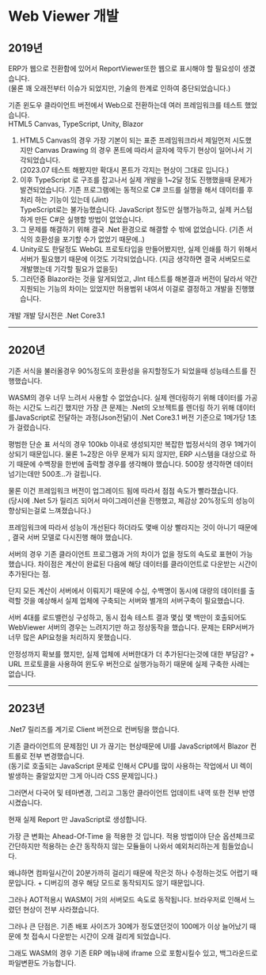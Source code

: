 # Web Viewer 개발

## 2019년

ERP가 웹으로 전환함에 있어서 ReportViewer또한 웹으로 표시해야 할 필요성이 생겼습니다. \
(물론 꽤 오래전부터 이슈가 되었지만, 기술의 한계로 인하여 중단되었습니다.)

기존 윈도우 클라이언트 버전에서 Web으로 전환하는데 여러 프레임워크를 테스트 했었습니다. \
HTML5 Canvas, TypeScript, Unity, Blazor

1. HTML5 Canvas의 경우 가장 기본이 되는 표준 프레임워크라서 제일먼저 시도했지만 Canvas Drawing 의 경우 폰트에 따라서 글자에 깍두기 현상이 일어나서 기각되었습니다.\
   (2023.07 테스트 해봤지만 확대시 폰트가 각지는 현상이 그대로 입니다.)
2. 이후 TypeScript 로 구조를 잡고나서 실제 개발을 1\~2달 정도 진행했을때 문제가 발견되었습니다. 기존 프로그램에는 동적으로 C# 코드를 실행을 해서 데이터를 후처리 하는 기능이 있는데 (Jint)\
   TypeScript로는 불가능했습니다. JavaScript 정도만 실행가능하고, 실제 커스텀하게 만든 C#은 실행할 방법이 없었습니다.
3. 그 문제를 해결하기 위해 결국 .Net 환경으로 해결할 수 밖에 없었습니다. (기존 서식의 호환성을 포기할 수가 없었기 때문에..)
4. Unity로도 한달정도 WebGL 프로토타입을 만들어봤지만, 실제 인쇄를 하기 위해서 서버가 필요했기 때문에 이것도 기각되었습니다. (지금 생각하면 결국 서버모드로 개발했는데 기각할 필요가 없을듯)
5. 그러던중 Blazor라는 것을 알게되었고, JInt 테스트를 해본결과 버전이 달라서 약간 지원되는 기능의 차이는 있었지만 허용범위 내여서 이걸로 결정하고 개발을 진행했습니다.

개발 개발  당시전은 .Net Core3.1



***

## 2020년

기존 서식을  불러올경우 90%정도의 호환성을 유지할정도가 되었을때 성능테스트를 진행했습니다.

WASM의 경우 너무 느려서 사용할 수 없었습니다. 실제 렌더링하기 위해 데이터를 가공하는 시간도 느리긴 했지만 가장 큰 문제는 .Net의 오브젝트를 렌더링 하기 위해 데이터를JavaScript로 전달하는  과정(Json전달)이 .Net Core3.1 버전 기준으로 1메가당 1초가 걸렸습니다.

평범한 단순 표 서식의 경우 100kb 이내로 생성되지만 복잡한 법정서식의 경우 1메가이상되기 때문입니다.  물론 1\~2장은 아무 문제가 되지 않지만, ERP 시스템을 대상으로 하기 때문에 수백장을 한번에 출력할 경우를 생각해야 했습니다. 500장 생각하면 데이터 넘기는데만 500초..가 걸립니다.

물론 이건 프레임워크 버전이 업그레이드 됨에 따라서 점점 속도가 빨라졌습니다. \
(당시에 .Net 5가 릴리즈 되어서 마이그레이션을  진행했고, 체감상 20%정도의 성능이 향상되는걸로 느껴졌습니다.)&#x20;



프레임워크에 따라서 성능이 개선된다 하더라도 몇배 이상 빨라지는 것이 아니기 때문에 , 결국 서버 모델로 다시진행 해야  했습니다.

서버의 경우 기존 클라이언트 프로그램과 거의 차이가 없을 정도의 속도로 표현이 가능했습니다. 차이점은 계산이 완료된 다음에 해당 데이터를 클라이언트로 다운받는 시간이 추가된다는 점.

단지 모든 계산이 서버에서 이뤄지기 때문에 수십, 수백명이 동시에 대량의 데이터를 출력할 것을 예상해서 실제 업체에 구축되는 서버와 별개의 서버구축이 필요했습니다.

서버 4대를 로드밸런싱 구성하고, 동시 접속 테스트 결과 몇십 몇  백만이 호출되어도 WebViewer 서버의 경우는 느려지기만 하고 정상동작을 했습니다. 문제는 ERP서버가 너무 많은 API요청을 처리하지 못했습니다.

안정성까지 확보를 했지만, 실제 업체에 서버한대가 더 추가된다는것에 대한 부담감? + URL 프로토콜을 사용하여 윈도우 버전으로 실행가능하기 때문에 실제 구축한 사례는 없습니다.

***

## 2023년

.Net7 릴리즈를 계기로 Client 버전으로 컨버팅을 했습니다.&#x20;

기존 클라이언트의 문제점인 UI 가 끊기는 현상때문에 UI를 JavaScript에서 Blazor 컨트롤로 전부 변경했습니다. \
(동기로 호출되는 JavaScript 문제로 인해서 CPU를 많이 사용하는 작업에서 UI 렉이 발생하는 줄알았지만 그게 아니라 CSS 문제입니다.)

그러면서 다국어 및 테마변경, 그리고 그동안 클라이언트 업데이트 내역  또한 전부 반영시켰습니다.&#x20;

현재 실제 Report 만 JavaScript로 생성합니다.&#x20;

가장 큰 변화는 Ahead-Of-Time 을 적용한 것 입니다.  적용 방법이야 단순 옵션체크로 간단하지만 적용하는 순간 동작하지 않는 모듈들이 나와서 예외처리하는게 힘들었습니다.&#x20;

왜냐하면 컴파일시간이 20분가까히 걸리기 때문에 작은것 하나 수정하는것도 어렵기 때문입니다. + 디버깅의 경우 해당 모드로 동작되지도 않기 때문입니다.



그러나  AOT적용시  WASM이 거의 서버모드 속도로 동작됩니다. 브라우저로 인해서 느렸던 현상이 전부 사라졌습니다.&#x20;

그러나 큰 단점은. 기존 배포 사이즈가 30메가 정도였던것이 100메가 이상 늘어났기 때문에 첫 접속시 다운받는 시간이 오래 걸리게 되었습니다.&#x20;

그래도 WASM의 경우 기존 ERP 메뉴내에 iframe 으로 포함시킬수 있고, 백그라운드로 파일변환도 가능합니다.&#x20;
